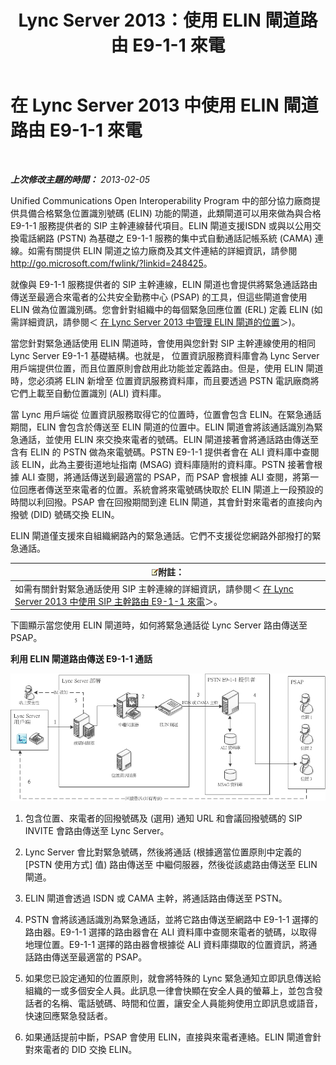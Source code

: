 ﻿---
title: Lync Server 2013：使用 ELIN 閘道路由 E9-1-1 來電
TOCTitle: 使用 ELIN 閘道路由 E9-1-1 來電
ms:assetid: 5a3997e3-898d-49cb-922a-4184c3373350
ms:mtpsurl: https://technet.microsoft.com/zh-tw/library/JJ204919(v=OCS.15)
ms:contentKeyID: 49291017
ms.date: 08/10/2015
mtps_version: v=OCS.15
ms.translationtype: HT
---

# 在 Lync Server 2013 中使用 ELIN 閘道路由 E9-1-1 來電

 

_**上次修改主題的時間：** 2013-02-05_

Unified Communications Open Interoperability Program 中的部分協力廠商提供具備合格緊急位置識別號碼 (ELIN) 功能的閘道，此類閘道可以用來做為與合格 E9-1-1 服務提供者的 SIP 主幹連線替代項目。ELIN 閘道支援ISDN 或與以公用交換電話網路 (PSTN) 為基礎之 E9-1-1 服務的集中式自動通話記帳系統 (CAMA) 連線。如需有關提供 ELIN 閘道之協力廠商及其文件連結的詳細資訊，請參閱 <http://go.microsoft.com/fwlink/?linkid=248425>。

就像與 E9-1-1 服務提供者的 SIP 主幹連線，ELIN 閘道也會提供將緊急通話路由傳送至最適合來電者的公共安全勤務中心 (PSAP) 的工具，但這些閘道會使用 ELIN 做為位置識別碼。您會針對組織中的每個緊急回應位置 (ERL) 定義 ELIN (如需詳細資訊，請參閱＜ [在 Lync Server 2013 中管理 ELIN 閘道的位置](lync-server-2013-managing-locations-for-elin-gateways.md)＞)。

當您針對緊急通話使用 ELIN 閘道時，會使用與您針對 SIP 主幹連線使用的相同 Lync Server E9-1-1 基礎結構。也就是， 位置資訊服務資料庫會為 Lync Server 用戶端提供位置，而且位置原則會啟用此功能並定義路由。但是，使用 ELIN 閘道時，您必須將 ELIN 新增至 位置資訊服務資料庫，而且要透過 PSTN 電訊廠商將它們上載至自動位置識別 (ALI) 資料庫。

當 Lync 用戶端從 位置資訊服務取得它的位置時，位置會包含 ELIN。在緊急通話期間，ELIN 會包含於傳送至 ELIN 閘道的位置中。ELIN 閘道會將該通話識別為緊急通話，並使用 ELIN 來交換來電者的號碼。ELIN 閘道接著會將通話路由傳送至含有 ELIN 的 PSTN 做為來電號碼。PSTN E9-1-1 提供者會在 ALI 資料庫中查閱該 ELIN，此為主要街道地址指南 (MSAG) 資料庫隨附的資料庫。PSTN 接著會根據 ALI 查閱，將通話傳送到最適當的 PSAP，而 PSAP 會根據 ALI 查閱，將第一位回應者傳送至來電者的位置。系統會將來電號碼快取於 ELIN 閘道上一段預設的時間以利回撥。PSAP 會在回撥期間到達 ELIN 閘道，其會針對來電者的直接向內撥號 (DID) 號碼交換 ELIN。

ELIN 閘道僅支援來自組織網路內的緊急通話。它們不支援從您網路外部撥打的緊急通話。

<table>
<thead>
<tr class="header">
<th><img src="images/Gg398811.note(OCS.15).gif" title="note" alt="note" />附註：</th>
</tr>
</thead>
<tbody>
<tr class="odd">
<td>如需有關針對緊急通話使用 SIP 主幹連線的詳細資訊，請參閱＜ <a href="lync-server-2013-routing-e9-1-1-calls-by-using-a-sip-trunk.md">在 Lync Server 2013 中使用 SIP 主幹路由 E9-1-1 來電</a>＞。</td>
</tr>
</tbody>
</table>


下圖顯示當您使用 ELIN 閘道時，如何將緊急通話從 Lync Server 路由傳送至 PSAP。

**利用 ELIN 閘道路由傳送 E9-1-1 通話**

![ELIN 電話路由](images/JJ204919.ea68f88a-0fc4-43d4-9660-79a7e8936df1(OCS.15).jpg "ELIN 電話路由")

1.  包含位置、來電者的回撥號碼及 (選用) 通知 URL 和會議回撥號碼的 SIP INVITE 會路由傳送至 Lync Server。

2.  Lync Server 會比對緊急號碼，然後將通話 (根據適當位置原則中定義的 \[PSTN 使用方式\] 值) 路由傳送至 中繼伺服器，然後從該處路由傳送至 ELIN 閘道。

3.  ELIN 閘道會透過 ISDN 或 CAMA 主幹，將通話路由傳送至 PSTN。

4.  PSTN 會將該通話識別為緊急通話，並將它路由傳送至網路中 E9-1-1 選擇的路由器。E9-1-1 選擇的路由器會在 ALI 資料庫中查閱來電者的號碼，以取得地理位置。E9-1-1 選擇的路由器會根據從 ALI 資料庫擷取的位置資訊，將通話路由傳送至最適當的 PSAP。

5.  如果您已設定通知的位置原則，就會將特殊的 Lync 緊急通知立即訊息傳送給組織的一或多個安全人員。此訊息一律會快顯在安全人員的螢幕上，並包含發話者的名稱、電話號碼、時間和位置，讓安全人員能夠使用立即訊息或語音，快速回應緊急發話者。

6.  如果通話提前中斷，PSAP 會使用 ELIN，直接與來電者連絡。ELIN 閘道會針對來電者的 DID 交換 ELIN。

